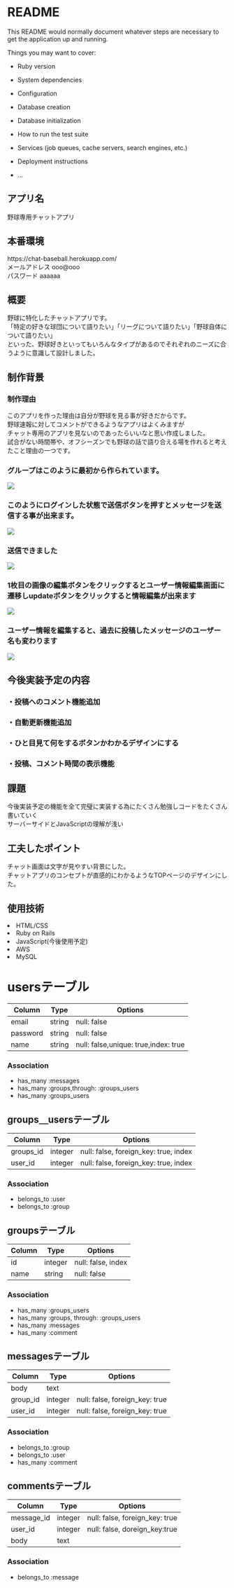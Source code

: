 # README

This README would normally document whatever steps are necessary to get the
application up and running.

Things you may want to cover:

* Ruby version

* System dependencies

* Configuration

* Database creation

* Database initialization

* How to run the test suite

* Services (job queues, cache servers, search engines, etc.)

* Deployment instructions

* ...


<h2>アプリ名</h2> 
  野球専用チャットアプリ

<h2>本番環境</h2>
https://chat-baseball.herokuapp.com/</br>
メールアドレス ooo@ooo</br>
パスワード aaaaaa

<h2>概要</h2>
野球に特化したチャットアプリです。</br>
「特定の好きな球団について語りたい」「リーグについて語りたい」「野球自体について語りたい」</br>
といった、野球好きといってもいろんなタイプがあるのでそれぞれのニーズに合うように意識して設計しました。

<h2>制作背景</h2>
<h3>制作理由</h3>
このアプリを作った理由は自分が野球を見る事が好きだからです。</br>
野球速報に対してコメントができるようなアプリはよくみますが</br>
チャット専用のアプリを見ないのであったらいいなと思い作成しました。</br>
試合がない時間帯や、オフシーズンでも野球の話で語り合える場を作れると考えたこと理由の一つです。

<h3>グループはこのように最初から作られています。</h3>
<img src="https://user-images.githubusercontent.com/61171618/79305808-073f4980-7f2f-11ea-90b4-fba4c6ba25af.png">


<h3>このようにログインした状態で送信ボタンを押すとメッセージを送信する事が出来ます。</h3>
<img src="https://user-images.githubusercontent.com/61171618/79316947-07941080-7f40-11ea-8de5-20401466bc5e.png">

<h3>送信できました</h3>
<img src="https://user-images.githubusercontent.com/61171618/79317197-6063a900-7f40-11ea-912e-88cb43396ea0.png">

<h3>1枚目の画像の編集ボタンをクリックするとユーザー情報編集画面に遷移しupdateボタンをクリックすると情報編集が出来ます</h3>
<img src="https://user-images.githubusercontent.com/61171618/79317791-16c78e00-7f41-11ea-874e-be0d1d816de1.png">

<h3>ユーザー情報を編集すると、過去に投稿したメッセージのユーザー名も変わります</h3>
 <img src="https://user-images.githubusercontent.com/61171618/79318299-c00e8400-7f41-11ea-94e1-23b1d5c41dce.png">

<h2>今後実装予定の内容</h2>
<h3>・投稿へのコメント機能追加</h3>
<h3>・自動更新機能追加</h3>
<h3>・ひと目見て何をするボタンかわかるデザインにする</h3>
<h3>・投稿、コメント時間の表示機能</h3>
  
<h2>課題</h2>
今後実装予定の機能を全て完璧に実装する為にたくさん勉強しコードをたくさん書いていく</br>
サーバーサイドとJavaScriptの理解が浅い

<h2>工夫したポイント</h2>
チャット画面は文字が見やすい背景にした。</br>
チャットアプリのコンセプトが直感的にわかるようなTOPページのデザインにした。

<h2>使用技術</h2>
<li>HTML/CSS</li>
<li>Ruby on Rails</li>
<li>JavaScript(今後使用予定)</li>
<li>AWS</li>
<li>MySQL</li>

# usersテーブル
|Column|Type|Options|
|------|----|-------|
|email|string|null: false| 
|password|string|null: false| 
|name|string|null: false,unique: true,index: true| 

### Association
- has_many :messages
- has_many :groups,through: :groups_users
- has_many :groups_users

## groups＿usersテーブル
|Column|Type|Options|
|------|----|-------|
|groups_id|integer|null: false, foreign_key: true, index|
|user_id|integer|null: false, foreign_key: true, index|

### Association
- belongs_to :user
- belongs_to :group

## groupsテーブル

|Column|Type|Options|
|------|----|-------|
|id|integer|null: false, index|
|name|string|null: false|

### Association
- has_many :groups_users
- has_many :groups, through: :groups_users
- has_many :messages
- has_many :comment

## messagesテーブル

|Column|Type|Options|
|------|----|-------|
|body|text
|group_id|integer|null: false, foreign_key: true|
|user_id|integer|null: false, foreign_key: true|

### Association
- belongs_to :group
- belongs_to :user
- has_many :comment

## commentsテーブル

|Column|Type|Options|
|------|----|-------|
|message_id|integer|null: false, foreign_key: true|
|user_id|integer|null: false, doreign_key:true
|body|text

### Association
- belongs_to :message
